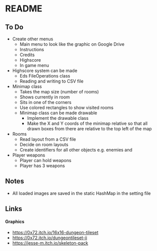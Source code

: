 # README

## To Do
- Create other menus
  - Main menu to look like the graphic on Google Drive
  - Instructions
  - Credits
  - Highscore
  - In game menu
- Highscore system can be made
  - Eds FileOperations class
  - Reading and writing to CSV file
- Minimap class
  - Takes the map size (number of rooms)
  - Shows currently in room
  - Sits in one of the corners
  - Use colored rectangles to show visited rooms
  - Minimap class can be made drawable
    - Implement the drawable class
    - Make the X and Y coords of the minimap relative so that all drawn boxes from there are relative to the top left of the map
- Rooms 
  - Read layout from a CSV file
  - Decide on room layouts
  - Create identifiers for all other objects e.g. enemies and 
- Player weapons
  - Player can hold weapons
  - Player has 3 weapons 


## Notes
- All loaded images are saved in the static HashMap in the setting file

## Links

#### Graphics
- https://0x72.itch.io/16x16-dungeon-tileset
- https://0x72.itch.io/dungeontileset-ii
- https://jesse-m.itch.io/skeleton-pack
  

